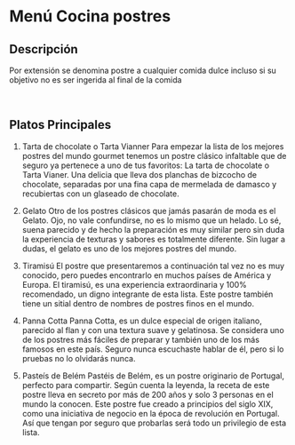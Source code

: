 # Menú Cocina postres

## Descripción

Por extensión se denomina postre a cualquier comida dulce incluso si su objetivo no es ser ingerida al final de la comida

​
## Platos Principales

1. Tarta de chocolate o Tarta Vianner
Para empezar la lista de los mejores postres del mundo gourmet tenemos un postre clásico infaltable que de seguro ya pertenece a uno de tus favoritos: La tarta de chocolate o Tarta Vianer. Una delicia que lleva dos planchas de bizcocho de chocolate, separadas por una fina capa de mermelada de damasco y recubiertas con un glaseado de chocolate.

2. Gelato
Otro de los postres clásicos que jamás pasarán de moda es el Gelato. Ojo, no vale confundirse, no es lo mismo que un helado. Lo sé, suena parecido y de hecho la preparación es muy similar pero sin duda la experiencia de texturas y sabores es totalmente diferente. Sin lugar a dudas, el gelato es uno de los mejores postres del mundo.

3. Tiramisú
El postre que presentaremos a continuación tal vez no es muy conocido, pero puedes encontrarlo en muchos países de América y Europa. El tiramisú, es una experiencia extraordinaria y 100% recomendado, un digno integrante de esta lista. Este postre también tiene un sitial dentro de nombres de postres finos en el mundo.

4. Panna Cotta
Panna Cotta, es un dulce especial de origen italiano, parecido al flan y con una textura suave y gelatinosa. Se considera uno de los postres más fáciles de preparar y también uno de los más famosos en este país. Seguro nunca escuchaste hablar de él, pero si lo pruebas no lo olvidarás nunca. 

5. Pasteís de Belém
Pastéis de Belém, es un postre originario de Portugal, perfecto para compartir. Según cuenta la leyenda, la receta de este postre lleva en secreto por más de 200 años y solo 3 personas en el mundo la conocen. Este postre fue creado a principios del siglo XIX, como una iniciativa de negocio en la época de revolución en Portugal. Así que tengan por seguro que probarlas será todo un privilegio de esta lista.